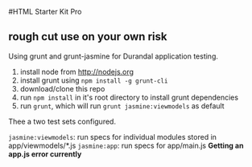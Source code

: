 #HTML Starter Kit Pro
## rough cut use on your own risk

Using grunt and grunt-jasmine for Durandal application testing.

1. install node from http://nodejs.org
2. install grunt using `npm install -g grunt-cli`
3. download/clone this repo
4. run `npm install` in it's root directory to install grunt dependencies
5. run `grunt`, which will run `grunt jasmine:viewmodels` as default


Thee a two test sets configured.

`jasmine:viewmodels`: run specs for individual modules stored in app/viewmodels/*.js
`jasmine:app`: run specs for app/main.js **Getting an app.js error currently**


